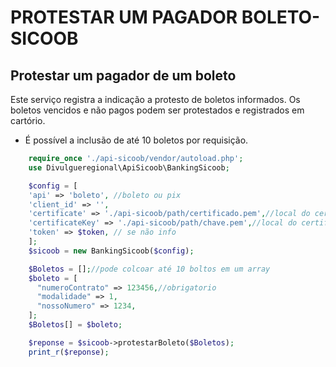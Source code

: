 # PROTESTAR UM PAGADOR BOLETO-SICOOB

## Protestar um pagador de um boleto
Este serviço registra a indicação a protesto de boletos informados. Os boletos vencidos e não pagos podem ser protestados e registrados em cartório.<br>
* É possível a inclusão de até 10 boletos por requisição.

```php
    require_once './api-sicoob/vendor/autoload.php';
    use Divulgueregional\ApiSicoob\BankingSicoob;

    $config = [
    'api' => 'boleto', //boleto ou pix
    'client_id' => '',
    'certificate' => './api-sicoob/path/certificado.pem',//local do certificado crt
    'certificateKey' => './api-sicoob/path/chave.pem',//local do certificado key
    'token' => $token, // se não info
    ];
    $sicoob = new BankingSicoob($config);

    $Boletos = [];//pode colcoar até 10 boltos em um array
    $boleto = [
      "numeroContrato" => 123456,//obrigatorio
      "modalidade" => 1,
      "nossoNumero" => 1234,
    ];
    $Boletos[] = $boleto;

    $reponse = $sicoob->protestarBoleto($Boletos);
    print_r($reponse);
 
```